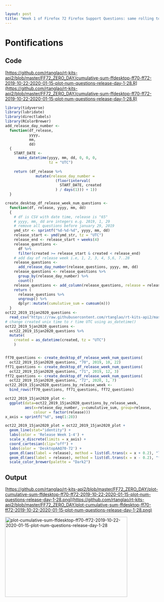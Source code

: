 ```yaml
---

layout: post
title: "Week 1 of Firefox 72 Firefox Support Questions: same rolling total as Firefox 70 and 71 so far"
---
```


# Pontifications

## Code

[https://github.com/rtanglao/rt-kits-api2/blob/master/FF72_ZERO_DAY/cumulative-sum-ffdesktop-ff70-ff72-2019-10-22-2020-01-15-plot-num-questions-release-day-1-28.R](https://github.com/rtanglao/rt-kits-api2/blob/master/FF72_ZERO_DAY/cumulative-sum-ffdesktop-ff70-ff72-2019-10-22-2020-01-15-plot-num-questions-release-day-1-28.R)

```r
library(tidyverse)
library(lubridate)
library(directlabels)
library(RColorBrewer)
add_release_day_number <-
  function(df_release,
           yyyy,
           mm,
           dd)
  {
    START_DATE <-
      make_datetime(yyyy, mm, dd, 0, 0, 0,
                    tz = "UTC")
    
    return (df_release %>%
              mutate(release_day_number =
                       (floor(interval(
                         START_DATE, created
                       ) / days(1))) + 1))
  }

create_desktop_df_release_week_num_questions <-
  function(df, release, yyyy, mm, dd)
  {
    # df is CSV with date time, release is "65"
    # yyyy, mm, dd are integers e.g. 2019, 1, 29
    # remove all questions before january 29, 2019
    ymd_str <- sprintf("%d-%d-%d", yyyy, mm, dd)
    release_start <- ymd(ymd_str, tz = "UTC")
    release_end <- release_start + weeks(4)
    release_questions <-
      df %>% 
      filter(created >= release_start & created < release_end)
    # add day of release week i.e, 1, 2, 3, 4, 5,6, 7..28
    release_questions <-
      add_release_day_number(release_questions, yyyy, mm, dd)
    release_questions <- release_questions %>% 
      group_by(release_day_number) %>% 
      count()
    release_questions <- add_column(release_questions, release = release)
    return (
      release_questions %>% 
      ungroup() %>% 
      dplyr::mutate(cumulutive_sum = cumsum(n)))
  }
oct22_2019_15jan2020_questions <- 
  read_csv("https://raw.githubusercontent.com/rtanglao/rt-kits-api2/master/FF72_ZERO_DAY/sorted-all-desktop-en-us-2019-10-22-2020-01-15-firefox-creator-answers-desktop-all-locales.csv")
# change created unix time to r time UTC using as_datetime()
oct22_2019_5jan2020_questions <- 
  oct22_2019_15jan2020_questions %>%
  mutate(
    created = as_datetime(created, tz = "UTC")
    )


ff70_questions <- create_desktop_df_release_week_num_questions(
  oct22_2019_15jan2020_questions, "70", 2019, 10, 22)
ff71_questions <- create_desktop_df_release_week_num_questions(
  oct22_2019_15jan2020_questions, "71", 2019, 12, 3)
ff72_questions <- create_desktop_df_release_week_num_questions(
  oct22_2019_15jan2020_questions, "72", 2020, 1, 7)
oct22_2019_15jan2020_questions_by_release_week <- 
  bind_rows(ff70_questions, ff71_questions, ff72_questions)

oct22_2019_15jan2020_plot <- 
  ggplot(data=oct22_2019_15jan2020_questions_by_release_week, 
         aes(x=release_day_number, y=cumulutive_sum, group=release, 
             colour = factor(release)))
x_axis = sprintf("%d", seq(1:28))

oct22_2019_15jan2020_plot = oct22_2019_15jan2020_plot +
  geom_line(stat="identity") + 
  labs(color = 'Release Week 1-4') +
  scale_x_discrete(limits = x_axis) +
  coord_cartesian(clip="off") +
  labs(color = 'DesktopAAQ70-72') +
  geom_dl(aes(label = release), method = list(dl.trans(x = x + 0.2), "last.points", cex = 0.8)) +
  geom_dl(aes(label = release), method = list(dl.trans(x = x - 0.2), "first.points", cex = 0.8)) +
  scale_color_brewer(palette = "Dark2")

```

## Output

[https://github.com/rtanglao/rt-kits-api2/blob/master/FF72_ZERO_DAY/plot-cumulative-sum-ffdesktop-ff70-ff72-2019-10-22-2020-01-15-plot-num-questions-release-day-1-28.png](https://github.com/rtanglao/rt-kits-api2/blob/master/FF72_ZERO_DAY/plot-cumulative-sum-ffdesktop-ff70-ff72-2019-10-22-2020-01-15-plot-num-questions-release-day-1-28.png)



<a data-flickr-embed="true" href="https://www.flickr.com/photos/roland/49393117746/in/datetaken-public/" title="plot-cumulative-sum-ffdesktop-ff70-ff72-2019-10-22-2020-01-15-plot-num-questions-release-day-1-28"><img src="https://live.staticflickr.com/65535/49393117746_bc100d77c3_w.jpg" width="400" height="261" alt="plot-cumulative-sum-ffdesktop-ff70-ff72-2019-10-22-2020-01-15-plot-num-questions-release-day-1-28"></a><script async src="//embedr.flickr.com/assets/client-code.js" charset="utf-8"></script>